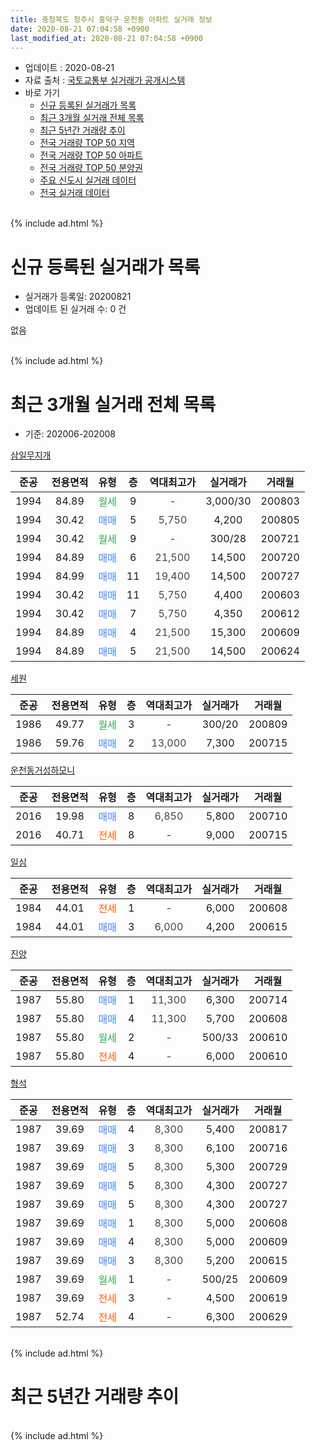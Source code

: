 ```yaml
---
title: 충청북도 청주시 흥덕구 운천동 아파트 실거래 정보
date: 2020-08-21 07:04:58 +0900
last_modified_at: 2020-08-21 07:04:58 +0900
---
```


* 업데이트 : 2020-08-21
* 자료 출처 : [국토교통부 실거래가 공개시스템](http://rt.molit.go.kr)
* 바로 가기
    * [신규 등록된 실거래가 목록](#신규-등록된-실거래가-목록)
    * [최근 3개월 실거래 전체 목록](#최근-3개월-실거래-전체-목록)
    * [최근 5년간 거래량 추이](#최근-5년간-거래량-추이)
    * [전국 거래량 TOP 50 지역](https://inasie.github.io/apt-trade-info/최근-3개월-전국에서-가장-거래가-많이-발생한-지역)
    * [전국 거래량 TOP 50 아파트](https://inasie.github.io/apt-trade-info/최근-3개월-전국에서-가장-거래가-많이-발생한-아파트)
    * [전국 거래량 TOP 50 분양권](https://inasie.github.io/apt-trade-info/최근-3개월-전국에서-가장-거래가-많이-발생한-분양권)
    * [주요 신도시 실거래 데이터](https://inasie.github.io/apt-trade-info/주요-신도시)
    * [전국 실거래 데이터](https://inasie.github.io/apt-trade-info/전국)
<br>
{% include ad.html %}
<br>

# 신규 등록된 실거래가 목록
* 실거래가 등록일: 20200821
* 업데이트 된 실거래 수: 0 건

없음

<br>
{% include ad.html %}
<br>

# 최근 3개월 실거래 전체 목록
* 기준: 202006-202008


[삼일무지개](https://search.naver.com/search.naver?query=%EC%B6%A9%EC%B2%AD%EB%B6%81%EB%8F%84+%EC%B2%AD%EC%A3%BC%EC%8B%9C+%ED%9D%A5%EB%8D%95%EA%B5%AC+%EC%9A%B4%EC%B2%9C%EB%8F%99+%EC%82%BC%EC%9D%BC%EB%AC%B4%EC%A7%80%EA%B0%9C)

|준공|전용면적|유형|층|역대최고가|실거래가|거래월|
|:---:|:---:|:---:|:---:|:---:|:---:|:---:|
|1994|84.89|<span style="color:#34a853">월세</span>|9|<span style="color:#444444">-</span>|3,000/30|200803|
|1994|30.42|<span style="color:#4285f3">매매</span>|5|<span style="color:#444444">5,750</span>|4,200|200805|
|1994|30.42|<span style="color:#34a853">월세</span>|9|<span style="color:#444444">-</span>|300/28|200721|
|1994|84.89|<span style="color:#4285f3">매매</span>|6|<span style="color:#444444">21,500</span>|14,500|200720|
|1994|84.99|<span style="color:#4285f3">매매</span>|11|<span style="color:#444444">19,400</span>|14,500|200727|
|1994|30.42|<span style="color:#4285f3">매매</span>|11|<span style="color:#444444">5,750</span>|4,400|200603|
|1994|30.42|<span style="color:#4285f3">매매</span>|7|<span style="color:#444444">5,750</span>|4,350|200612|
|1994|84.89|<span style="color:#4285f3">매매</span>|4|<span style="color:#444444">21,500</span>|15,300|200609|
|1994|84.89|<span style="color:#4285f3">매매</span>|5|<span style="color:#444444">21,500</span>|14,500|200624|

[세원](https://search.naver.com/search.naver?query=%EC%B6%A9%EC%B2%AD%EB%B6%81%EB%8F%84+%EC%B2%AD%EC%A3%BC%EC%8B%9C+%ED%9D%A5%EB%8D%95%EA%B5%AC+%EC%9A%B4%EC%B2%9C%EB%8F%99+%EC%84%B8%EC%9B%90)

|준공|전용면적|유형|층|역대최고가|실거래가|거래월|
|:---:|:---:|:---:|:---:|:---:|:---:|:---:|
|1986|49.77|<span style="color:#34a853">월세</span>|3|<span style="color:#444444">-</span>|300/20|200809|
|1986|59.76|<span style="color:#4285f3">매매</span>|2|<span style="color:#444444">13,000</span>|7,300|200715|

[운천동거성하모니](https://search.naver.com/search.naver?query=%EC%B6%A9%EC%B2%AD%EB%B6%81%EB%8F%84+%EC%B2%AD%EC%A3%BC%EC%8B%9C+%ED%9D%A5%EB%8D%95%EA%B5%AC+%EC%9A%B4%EC%B2%9C%EB%8F%99+%EC%9A%B4%EC%B2%9C%EB%8F%99%EA%B1%B0%EC%84%B1%ED%95%98%EB%AA%A8%EB%8B%88)

|준공|전용면적|유형|층|역대최고가|실거래가|거래월|
|:---:|:---:|:---:|:---:|:---:|:---:|:---:|
|2016|19.98|<span style="color:#4285f3">매매</span>|8|<span style="color:#444444">6,850</span>|5,800|200710|
|2016|40.71|<span style="color:#ff5a00">전세</span>|8|<span style="color:#444444">-</span>|9,000|200715|

[일심](https://search.naver.com/search.naver?query=%EC%B6%A9%EC%B2%AD%EB%B6%81%EB%8F%84+%EC%B2%AD%EC%A3%BC%EC%8B%9C+%ED%9D%A5%EB%8D%95%EA%B5%AC+%EC%9A%B4%EC%B2%9C%EB%8F%99+%EC%9D%BC%EC%8B%AC)

|준공|전용면적|유형|층|역대최고가|실거래가|거래월|
|:---:|:---:|:---:|:---:|:---:|:---:|:---:|
|1984|44.01|<span style="color:#ff5a00">전세</span>|1|<span style="color:#444444">-</span>|6,000|200608|
|1984|44.01|<span style="color:#4285f3">매매</span>|3|<span style="color:#444444">6,000</span>|4,200|200615|

[진양](https://search.naver.com/search.naver?query=%EC%B6%A9%EC%B2%AD%EB%B6%81%EB%8F%84+%EC%B2%AD%EC%A3%BC%EC%8B%9C+%ED%9D%A5%EB%8D%95%EA%B5%AC+%EC%9A%B4%EC%B2%9C%EB%8F%99+%EC%A7%84%EC%96%91)

|준공|전용면적|유형|층|역대최고가|실거래가|거래월|
|:---:|:---:|:---:|:---:|:---:|:---:|:---:|
|1987|55.80|<span style="color:#4285f3">매매</span>|1|<span style="color:#444444">11,300</span>|6,300|200714|
|1987|55.80|<span style="color:#4285f3">매매</span>|4|<span style="color:#444444">11,300</span>|5,700|200608|
|1987|55.80|<span style="color:#34a853">월세</span>|2|<span style="color:#444444">-</span>|500/33|200610|
|1987|55.80|<span style="color:#ff5a00">전세</span>|4|<span style="color:#444444">-</span>|6,000|200610|

[형석](https://search.naver.com/search.naver?query=%EC%B6%A9%EC%B2%AD%EB%B6%81%EB%8F%84+%EC%B2%AD%EC%A3%BC%EC%8B%9C+%ED%9D%A5%EB%8D%95%EA%B5%AC+%EC%9A%B4%EC%B2%9C%EB%8F%99+%ED%98%95%EC%84%9D)

|준공|전용면적|유형|층|역대최고가|실거래가|거래월|
|:---:|:---:|:---:|:---:|:---:|:---:|:---:|
|1987|39.69|<span style="color:#4285f3">매매</span>|4|<span style="color:#444444">8,300</span>|5,400|200817|
|1987|39.69|<span style="color:#4285f3">매매</span>|3|<span style="color:#444444">8,300</span>|6,100|200716|
|1987|39.69|<span style="color:#4285f3">매매</span>|5|<span style="color:#444444">8,300</span>|5,300|200729|
|1987|39.69|<span style="color:#4285f3">매매</span>|5|<span style="color:#444444">8,300</span>|4,300|200727|
|1987|39.69|<span style="color:#4285f3">매매</span>|5|<span style="color:#444444">8,300</span>|4,300|200727|
|1987|39.69|<span style="color:#4285f3">매매</span>|1|<span style="color:#444444">8,300</span>|5,000|200608|
|1987|39.69|<span style="color:#4285f3">매매</span>|4|<span style="color:#444444">8,300</span>|5,000|200609|
|1987|39.69|<span style="color:#4285f3">매매</span>|3|<span style="color:#444444">8,300</span>|5,200|200615|
|1987|39.69|<span style="color:#34a853">월세</span>|1|<span style="color:#444444">-</span>|500/25|200609|
|1987|39.69|<span style="color:#ff5a00">전세</span>|3|<span style="color:#444444">-</span>|4,500|200619|
|1987|52.74|<span style="color:#ff5a00">전세</span>|4|<span style="color:#444444">-</span>|6,300|200629|


<br>
{% include ad.html %}
<br>

# 최근 5년간 거래량 추이


<div style="width:100%;">
    <canvas id="deal_progress" height="200"></canvas>
</div>

<script>
new Chart(document.getElementById("deal_progress"), {
    type: 'line',
    data: {
        labels: ['201508','201509','201510','201511','201512','201601','201602','201603','201604','201605','201606','201607','201608','201609','201610','201611','201612','201701','201702','201703','201704','201705','201706','201707','201708','201709','201710','201711','201712','201801','201802','201803','201804','201805','201806','201807','201808','201809','201810','201811','201812','201901','201902','201903','201904','201905','201906','201907','201908','201909','201910','201911','201912','202001','202002','202003','202004','202005','202006','202007','202008'],
        datasets: [{
            label: '매매',
            pointRadius: 1,
            data: [12, 8, 8, 6, 3, 6, 10, 11, 10, 11, 4, 9, 12, 6, 10, 11, 8, 4, 4, 8, 9, 7, 2, 4, 6, 6, 10, 2, 6, 7, 7, 8, 7, 9, 6, 5, 5, 6, 6, 13, 6, 5, 3, 6, 3, 7, 6, 12, 2, 3, 11, 4, 4, 8, 13, 6, 10, 14, 9, 9, 2],
            borderColor: "rgba(255, 201, 14, 1)",
            backgroundColor: "rgba(255, 201, 14, 0.5)",
            fill: false,
            lineTension: 0
        },{
            label: '전월세',
            pointRadius: 1,
            data: [5, 5, 1, 9, 2, 1, 5, 5, 5, 6, 4, 2, 4, 2, 4, 5, 3, 4, 3, 5, 2, 2, 4, 2, 3, 3, 1, 3, 2, 0, 2, 3, 5, 4, 4, 2, 10, 3, 5, 4, 3, 5, 2, 5, 6, 1, 4, 4, 5, 3, 5, 4, 3, 3, 5, 3, 8, 5, 6, 2, 2],
            borderColor: "rgba(0, 141, 185, 1)",
            backgroundColor: "rgba(0, 141, 185, 0.5)",
            fill: false,
            lineTension: 0
        }
        ]
    },
    options: {
        responsive: true,
        title: {
            display: false
        },
        tooltips: {
            mode: 'index',
            intersect: false
        },
        hover: {
            mode: 'nearest',
            intersect: true
        },
        scales: {
            xAxes: [{
                display: true,
                scaleLabel: {
                    display: true,
                    labelString: '년/월'
                }
            }],
            yAxes: [{
                display: true,
                ticks: {
                    suggestedMin: 0,
                },
                scaleLabel: {
                    display: true,
                    labelString: '실거래 수'
                }
            }]
        }
    }
});

</script>


<br>
{% include ad.html %}
<br>

